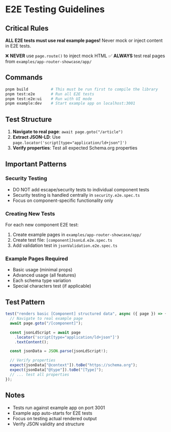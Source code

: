 # E2E Testing Guidelines

## Critical Rules

**ALL E2E tests must use real example pages!** Never mock or inject content in E2E tests.

❌ **NEVER** use `page.route()` to inject mock HTML
✅ **ALWAYS** test real pages from `examples/app-router-showcase/app/`

## Commands

```bash
pnpm build          # This must be run first to compile the library
pnpm test:e2e       # Run all E2E tests
pnpm test:e2e:ui    # Run with UI mode
pnpm example:dev    # Start example app on localhost:3001
```

## Test Structure

1. **Navigate to real page**: `await page.goto("/article")`
2. **Extract JSON-LD**: Use `page.locator('script[type="application/ld+json"]')`
3. **Verify properties**: Test all expected Schema.org properties

## Important Patterns

### Security Testing

- DO NOT add escape/security tests to individual component tests
- Security testing is handled centrally in `security.e2e.spec.ts`
- Focus on component-specific functionality only

### Creating New Tests

For each new component E2E test:

1. Create example pages in `examples/app-router-showcase/app/`
2. Create test file: `[component]JsonLd.e2e.spec.ts`
3. Add validation test in `jsonValidation.e2e.spec.ts`

### Example Pages Required

- Basic usage (minimal props)
- Advanced usage (all features)
- Each schema type variation
- Special characters test (if applicable)

## Test Pattern

```typescript
test("renders basic [Component] structured data", async ({ page }) => {
  // Navigate to real example page
  await page.goto("/[component]");

  const jsonLdScript = await page
    .locator('script[type="application/ld+json"]')
    .textContent();

  const jsonData = JSON.parse(jsonLdScript!);

  // Verify properties
  expect(jsonData["@context"]).toBe("https://schema.org");
  expect(jsonData["@type"]).toBe("[Type]");
  // ... test all properties
});
```

## Notes

- Tests run against example app on port 3001
- Example app auto-starts for E2E tests
- Focus on testing actual rendered output
- Verify JSON validity and structure
